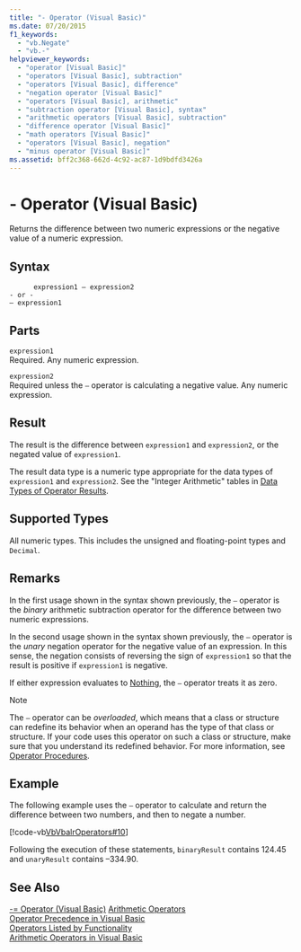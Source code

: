 ```yaml
---
title: "- Operator (Visual Basic)"
ms.date: 07/20/2015
f1_keywords: 
  - "vb.Negate"
  - "vb.-"
helpviewer_keywords: 
  - "operator [Visual Basic]"
  - "operators [Visual Basic], subtraction"
  - "operators [Visual Basic], difference"
  - "negation operator [Visual Basic]"
  - "operators [Visual Basic], arithmetic"
  - "subtraction operator [Visual Basic], syntax"
  - "arithmetic operators [Visual Basic], subtraction"
  - "difference operator [Visual Basic]"
  - "math operators [Visual Basic]"
  - "operators [Visual Basic], negation"
  - "minus operator [Visual Basic]"
ms.assetid: bff2c368-662d-4c92-ac87-1d9bdfd3426a
---
```

# - Operator (Visual Basic)
Returns the difference between two numeric expressions or the negative value of a numeric expression.  
  
## Syntax  
  
```  
      expression1 – expression2  
- or -  
– expression1  
```  
  
## Parts  
 `expression1`  
 Required. Any numeric expression.  
  
 `expression2`  
 Required unless the `–` operator is calculating a negative value. Any numeric expression.  
  
## Result  
 The result is the difference between `expression1` and `expression2`, or the negated value of `expression1`.  
  
 The result data type is a numeric type appropriate for the data types of `expression1` and `expression2`. See the "Integer Arithmetic" tables in [Data Types of Operator Results](../../../visual-basic/language-reference/operators/data-types-of-operator-results.md).  
  
## Supported Types  
 All numeric types. This includes the unsigned and floating-point types and `Decimal`.  
  
## Remarks  
 In the first usage shown in the syntax shown previously, the `–` operator is the *binary* arithmetic subtraction operator for the difference between two numeric expressions.  
  
 In the second usage shown in the syntax shown previously, the `–` operator is the *unary* negation operator for the negative value of an expression. In this sense, the negation consists of reversing the sign of `expression1` so that the result is positive if `expression1` is negative.  
  
 If either expression evaluates to [Nothing](../../../visual-basic/language-reference/nothing.md), the `–` operator treats it as zero.  
  
> [!NOTE]
>  The `–` operator can be *overloaded*, which means that a class or structure can redefine its behavior when an operand has the type of that class or structure. If your code uses this operator on such a class or structure, make sure that you understand its redefined behavior. For more information, see [Operator Procedures](../../../visual-basic/programming-guide/language-features/procedures/operator-procedures.md).  
  
## Example  
 The following example uses the `–` operator to calculate and return the difference between two numbers, and then to negate a number.  
  
 [!code-vb[VbVbalrOperators#10](../../../visual-basic/language-reference/operators/codesnippet/VisualBasic/subtraction-operator_1.vb)]  
  
 Following the execution of these statements, `binaryResult` contains 124.45 and `unaryResult` contains –334.90.  
  
## See Also  
 [-= Operator (Visual Basic)](../../../visual-basic/language-reference/operators/subtraction-assignment-operator.md)
 [Arithmetic Operators](../../../visual-basic/language-reference/operators/arithmetic-operators.md)  
 [Operator Precedence in Visual Basic](../../../visual-basic/language-reference/operators/operator-precedence.md)  
 [Operators Listed by Functionality](../../../visual-basic/language-reference/operators/operators-listed-by-functionality.md)  
 [Arithmetic Operators in Visual Basic](../../../visual-basic/programming-guide/language-features/operators-and-expressions/arithmetic-operators.md)
